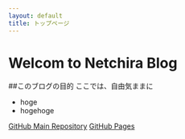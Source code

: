 ```yaml
---
layout: default
title: トップページ
---
```


# Welcom to Netchira Blog
##このブログの目的
ここでは、自由気ままに
- hoge
- hogehoge

[GitHub Main Repository](https://github.com/netchira)
[GitHub Pages](https://github.com/netchira/netchira.github.io)



